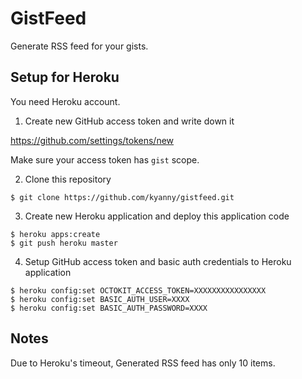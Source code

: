 GistFeed
========

Generate RSS feed for your gists.

Setup for Heroku
----------------

You need Heroku account.

1. Create new GitHub access token and write down it

https://github.com/settings/tokens/new

Make sure your access token has `gist` scope.

2. Clone this repository

```
$ git clone https://github.com/kyanny/gistfeed.git
```

3. Create new Heroku application and deploy this application code

```
$ heroku apps:create
$ git push heroku master
```

4. Setup GitHub access token and basic auth credentials to Heroku application

```
$ heroku config:set OCTOKIT_ACCESS_TOKEN=XXXXXXXXXXXXXXXX
$ heroku config:set BASIC_AUTH_USER=XXXX
$ heroku config:set BASIC_AUTH_PASSWORD=XXXX
```

Notes
-----

Due to Heroku's timeout, Generated RSS feed has only 10 items.

